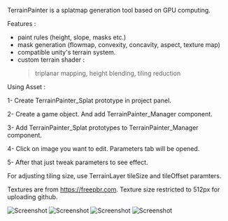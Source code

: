 

TerrainPainter is a splatmap generation tool based on GPU computing.


Features :
- paint rules (height, slope, masks etc.)
- mask generation (flowmap, convexity, concavity, aspect, texture map)
- compatible unity's terrain system.
- custom terrain shader :
   > triplanar mapping, 
   > height blending, 
   > tiling reduction


Using Asset :

1- Create TerrainPainter_Splat prototype in project panel.

2- Create a game object. And add TerrainPainter_Manager component.

3- Add TerrainPainter_Splat prototypes to TerrainPainter_Manager component.

4- Click on image you want to edit. Parameters tab will be opened.

5- After that just tweak parameters to see effect.


For adjusting tiling size, use TerrainLayer tileSize and tileOffset paramters.

Textures are from https://freepbr.com. Texture size restricted to 512px for uploading github.

![Screenshot](https://github.com/drParadox312/Unity-TerrainPainter/blob/master/Screenshots/screenshot.JPG)
![Screenshot](https://github.com/drParadox312/Unity-TerrainPainter/blob/master/Screenshots/screenshot%202.JPG)
![Screenshot](https://github.com/drParadox312/Unity-TerrainPainter/blob/master/Screenshots/screenshot%203.JPG)
![Screenshot](https://github.com/drParadox312/Unity-TerrainPainter/blob/master/Screenshots/screenshot%2011.JPG)

